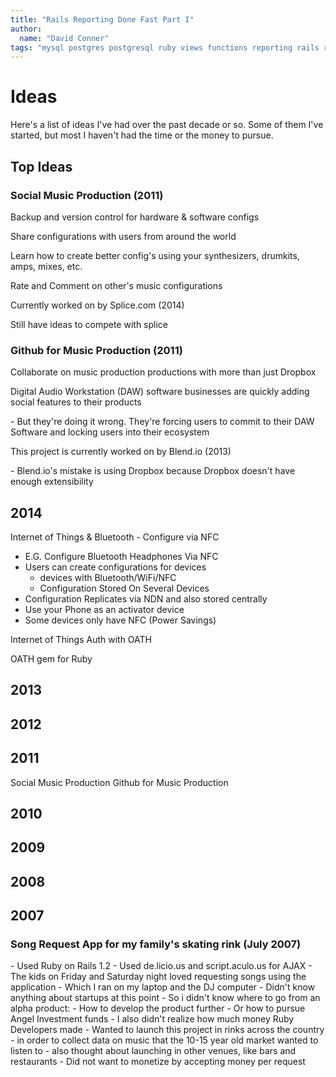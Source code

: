 ```yaml
---
title: "Rails Reporting Done Fast Part I"
author:
  name: "David Conner"
tags: "mysql postgres postgresql ruby views functions reporting rails reports pdf csv xls"
---
```


<h1 class="text-center font-title">Ideas</h1>

<p>Here's a list of ideas I've had over the past decade or so.  Some of them I've started, but most I haven't had the time or the money to pursue.</p>

<h2>Top Ideas</h2>

<h3>Social Music Production (2011)</h3>
<p>Backup and version control for hardware & software configs</p>
<p>Share configurations with users from around the world</p>
<p>Learn how to create better config's using your synthesizers, drumkits, amps, mixes, etc.</p>
<p>Rate and Comment on other's music configurations</p>
<p>Currently worked on by Splice.com (2014)</p>
<p>Still have ideas to compete with splice</p>

<h3>Github for Music Production (2011)</h3>
<p>Collaborate on music production productions with more than just Dropbox</p>
<p>Digital Audio Workstation (DAW) software businesses are quickly adding social features to their products</p>
  <p>- But they're doing it wrong.  They're forcing users to commit to their DAW Software and locking users into their ecosystem</p>
<p>This project is currently worked on by Blend.io (2013)</p>
  <p>- Blend.io's mistake is using Dropbox because Dropbox doesn't have enough extensibility</p>

<h2>2014</h2>

Internet of Things & Bluetooth - Configure via NFC
- E.G. Configure Bluetooth Headphones Via NFC
- Users can create configurations for devices
  - devices with Bluetooth/WiFi/NFC
  - Configuration Stored On Several Devices
- Configuration Replicates via NDN and also stored centrally
- Use your Phone as an activator device
- Some devices only have NFC (Power Savings)

Internet of Things Auth with OATH

OATH gem for Ruby 

<h2>2013</h2>


<h2>2012</h2>


<h2>2011</h2>

Social Music Production
Github for Music Production

<h2>2010</h2>

<h2>2009</h2>

<h2>2008</h2>

<h2>2007</h2>

<h3>Song Request App for my family's skating rink (July 2007)</h3>
- Used Ruby on Rails 1.2
  - Used de.licio.us and script.aculo.us for AJAX
- The kids on Friday and Saturday night loved requesting songs using the application
  - Which I ran on my laptop and the DJ computer
- Didn't know anything about startups at this point
- So i didn't know where to go from an alpha product: 
  - How to develop the product further
  - Or how to pursue Angel Investment funds
- I also didn't realize how much money Ruby Developers made
- Wanted to launch this project in rinks across the country
  - in order to collect data on music that the 10-15 year old market wanted to listen to
  - also thought about launching in other venues, like bars and restaurants
- Did not want to monetize by accepting money per request


<p>

</p>

<div class="text-center" markdown=1>

</div>